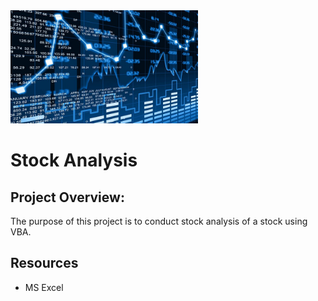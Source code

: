 <img src="sa.jpeg" alt="drawing" width="300"/>

# Stock Analysis

## Project Overview: 
The purpose of this project is to conduct stock analysis of a stock using VBA.

## Resources
- MS Excel

